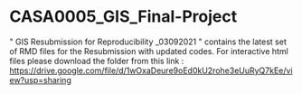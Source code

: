 # CASA0005_GIS_Final-Project

" GIS Resubmission for Reproducibility _03092021 " contains the latest set of RMD files for the Resubmission with updated codes.
 For interactive html files please download the folder from this link : https://drive.google.com/file/d/1wOxaDeure9oEd0kU2rohe3eUuRyQ7kEe/view?usp=sharing
